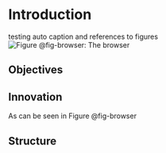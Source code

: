 # Introduction
testing auto caption and references to figures
![Figure @fig-browser: The browser](browser.png)

## Objectives

## Innovation

As can be seen in Figure @fig-browser

## Structure



